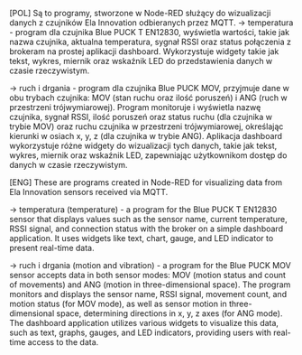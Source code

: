 [POL]  Są to programy, stworzone w Node-RED służący do wizualizacji danych z czujników Ela Innovation odbieranych przez MQTT.
  -> temperatura - program dla czujnika Blue PUCK T EN12830, wyświetla wartości, takie jak nazwa czujnika, aktualna temperatura, sygnał RSSI oraz status połączenia z brokeram na prostej aplikacji dashboard. Wykorzystuje widgety takie jak tekst, wykres, miernik oraz wskaźnik LED do przedstawienia danych w czasie rzeczywistym.

  -> ruch i drgania - program dla czujnika Blue PUCK MOV, przyjmuje dane w obu trybach czujnika: MOV (stan ruchu oraz ilość poruszeń) i ANG (ruch w przestrzeni trójwymiarowej).
Program monitoruje i wyświetla nazwę czujnika, sygnał RSSI, ilość poruszeń oraz status ruchu (dla czujnika w trybie MOV) oraz ruchu czujnika w przestrzeni trójwymiarowej, określając kierunki w osiach x, y, z (dla czujnika w trybie ANG). Aplikacja dashboard wykorzystuje różne widgety do wizualizacji tych danych, takie jak tekst, wykres, miernik oraz wskaźnik LED, zapewniając użytkownikom dostęp do danych w czasie rzeczywistym.


[ENG] These are programs created in Node-RED for visualizing data from Ela Innovation sensors received via MQTT.

  -> temperatura (temperature) - a program for the Blue PUCK T EN12830 sensor that displays values such as the sensor name, current temperature, RSSI signal, and connection status with the broker on a simple dashboard application. It uses widgets like text, chart, gauge, and LED indicator to present real-time data.

  -> ruch i drgania (motion and vibration) - a program for the Blue PUCK MOV sensor accepts data in both sensor modes: MOV (motion status and count of movements) and ANG (motion in three-dimensional space). The program monitors and displays the sensor name, RSSI signal, movement count, and motion status (for MOV mode), as well as sensor motion in three-dimensional space, determining directions in x, y, z axes (for ANG mode). The dashboard application utilizes various widgets to visualize this data, such as text, graphs, gauges, and LED indicators, providing users with real-time access to the data.
